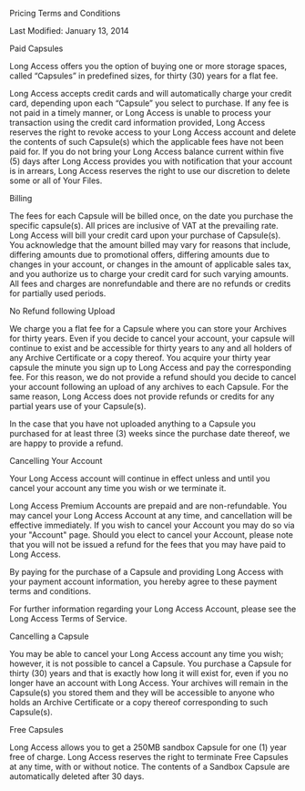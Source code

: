 Pricing Terms and Conditions

Last Modified: January 13, 2014

Paid Capsules

Long Access offers you the option of buying one or more storage
spaces, called “Capsules” in predefined sizes, for thirty (30) years
for a flat fee.

Long Access accepts credit cards and will automatically charge your
credit card, depending upon each “Capsule” you select to purchase. If
any fee is not paid in a timely manner, or Long Access is unable to
process your transaction using the credit card information provided,
Long Access reserves the right to revoke access to your Long Access
account and delete the contents of such Capsule(s) which the
applicable fees have not been paid for. If you do not bring your Long
Access balance current within five (5) days after Long Access
provides you with notification that your account is in arrears, Long
Access reserves the right to use our discretion to delete some or all
of Your Files.

Billing

The fees for each Capsule will be billed once, on the date you
purchase the specific capsule(s). All prices are inclusive of VAT at
the prevailing rate. Long Access will bill your credit card upon your
purchase of Capsule(s). You acknowledge that the amount billed may
vary for reasons that include, differing amounts due to promotional
offers, differing amounts due to changes in your account, or changes
in the amount of applicable sales tax, and you authorize us to charge
your credit card for such varying amounts. All fees and charges are
nonrefundable and there are no refunds or credits for partially used
periods.

Νο Refund following Upload

We charge you a flat fee for a Capsule where you can store your
Archives for thirty years. Even if you decide to cancel your account,
your capsule will continue to exist and be accessible for thirty
years to any and all holders of any Archive Certificate or a copy
thereof. You acquire your thirty year capsule the minute you sign up
to Long Access and pay the corresponding fee. For this reason, we do
not provide a refund should you decide to cancel your account
following an upload of any archives to each Capsule. For the same
reason, Long Access does not provide refunds or credits for any
partial years use of your Capsule(s).

In the case that you have not uploaded anything to a Capsule you
purchased for at least three (3) weeks since the purchase date
thereof, we are happy to provide a refund.

Cancelling Your Account

Your Long Access account will continue in effect unless and until you
cancel your account any time you wish or we terminate it.

Long Access Premium Accounts are prepaid and are non-refundable. You
may cancel your Long Access Account at any time, and cancellation
will be effective immediately. If you wish to cancel your Account you
may do so via your "Account" page. Should you elect to cancel your
Account, please note that you will not be issued a refund for the
fees that you may have paid to Long Access.

By paying for the purchase of a Capsule and providing Long Access
with your payment account information, you hereby agree to these
payment terms and conditions.

For further information regarding your Long Access Account, please
see the Long Access Terms of Service.

Cancelling a Capsule

You may be able to cancel your Long Access account any time you wish;
however, it is not possible to cancel a Capsule. You purchase a
Capsule for thirty (30) years and that is exactly how long it will
exist for, even if you no longer have an account with Long Access.
Your archives will remain in the Capsule(s) you stored them and they
will be accessible to anyone who holds an Archive Certificate or a
copy thereof corresponding to such Capsule(s).

Free Capsules

Long Access allows you to get a 250MB sandbox Capsule for one (1)
year free of charge. Long Access reserves the right to terminate Free
Capsules at any time, with or without notice. The contents of a
Sandbox Capsule are automatically deleted after 30 days.

